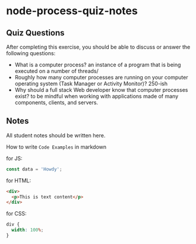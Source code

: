 # node-process-quiz-notes

## Quiz Questions

After completing this exercise, you should be able to discuss or answer the following questions:

- What is a computer process?
  an instance of a program that is being executed on a number of threads/
- Roughly how many computer processes are running on your computer operating system (Task Manager or Activity Monitor)?
  250-ish
- Why should a full stack Web developer know that computer processes exist?
  to be mindful when working with applications made of many components, clients, and servers.

## Notes

All student notes should be written here.

How to write `Code Examples` in markdown

for JS:

```javascript
const data = 'Howdy';
```

for HTML:

```html
<div>
  <p>This is text content</p>
</div>
```

for CSS:

```css
div {
  width: 100%;
}
```
